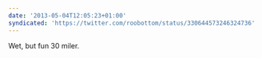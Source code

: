 ```yaml
---
date: '2013-05-04T12:05:23+01:00'
syndicated: 'https://twitter.com/roobottom/status/330644573246324736'
---
```

Wet, but fun 30 miler.
